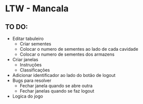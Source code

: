 # LTW - Mancala

## TO DO:
- Editar tabuleiro 
  - Criar sementes
  - Colocar o numero de sementes ao lado de cada cavidade
  - Colocar o numero de sementes dos armazens
- Criar janelas
  - Instruções
  - Classificações
- Adicionar identificador ao lado do botão de logout
- Bugs para resolver
  - Fechar janela quando se abre outra
  - Fechar janelas quando se faz logout
- Logica do jogo
